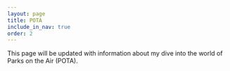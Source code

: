 ```yaml
---
layout: page
title: POTA
include_in_nav: true
order: 2
---
```


This page will be updated with information about my dive into the world of Parks on the Air (POTA).
